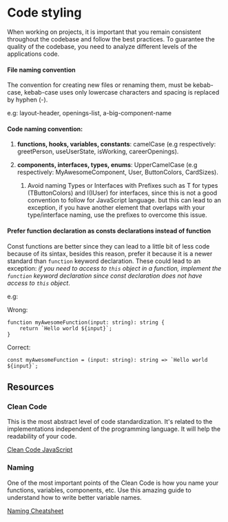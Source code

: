 # Code styling

When working on projects, it is important that you remain consistent throughout the codebase and follow the best practices. To guarantee the quality of the codebase, you need to analyze different levels of the applications code.

#### File naming convention

The convention for creating new files or renaming them, must be kebab-case, kebab-case uses only lowercase characters and spacing is replaced by hyphen (-). 

e.g: layout-header, openings-list, a-big-component-name

#### Code naming convention: 

1. **functions, hooks, variables, constants**: camelCase (e.g respectively: greetPerson, useUserState, isWorking, careerOpenings).   

2. **components, interfaces, types, enums**: UpperCamelCase (e.g respectively: MyAwesomeComponent, User, ButtonColors, CardSizes).

   1. Avoid naming Types or Interfaces with Prefixes such as T for types (TButtonColors) and I(IUser) for interfaces, since this is not a good convention to follow for JavaScript language. but this can lead to an exception, if you have another element that overlaps with your type/interface naming, use the prefixes to overcome this issue.  

#### Prefer function declaration as consts declarations instead of function

Const functions are better since they can lead to a little bit of less code because of its sintax, besides this reason, prefer it because it is a newer standard than `function` keyword declaration. These could lead to an exception: *if you need to access to `this` object in a function, implement the `function` keyword declaration since const declaration does not have access to `this` object*. 

e.g: 

Wrong:

```
function myAwesomeFunction(input: string): string {
    return `Hello world ${input}`;
}
```

Correct:

```
const myAwesomeFunction = (input: string): string => `Hello world ${input}`;
```

## Resources

### Clean Code

This is the most abstract level of code standardization. It's related to the implementations independent of the programming language. It will help the readability of your code.

[Clean Code JavaScript](https://github.com/ryanmcdermott/clean-code-javascript)

### Naming

One of the most important points of the Clean Code is how you name your functions, variables, components, etc. Use this amazing guide to understand how to write better variable names.

[Naming Cheatsheet](https://github.com/kettanaito/naming-cheatsheet)
